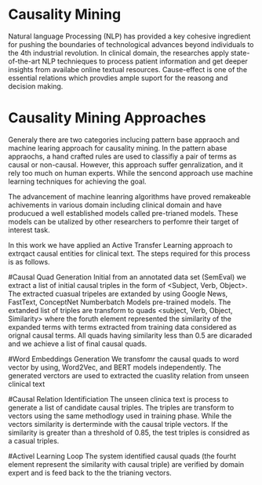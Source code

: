 # Causality Mining
Natural language Processing (NLP) has provided a key cohesive ingredient for pushing the boundaries of technological advances beyond individuals 
to the 4th industrial revolution. In clinical domain, the researches apply state-of-the-art NLP technieques to process patient information and 
get deeper insights from availabe online textual resources. Cause-effect is one of the essential relations which provdies ample suport
for the reasong and decision making.

# Causality Mining Approaches
Generaly there are two categories inclucing pattern base appraoch and machine learing approach for causality mining. In the pattern abase appraochs, a hand crafted rules are used to classifiy a pair of terms as causal or non-causal. However, this approach suffer genralization, and it rely too much on human experts. While the sencond approach use machine learning techniques for achieving the goal. 

The advancement of machine leanring algorithms have proved remakeable achivements in various domain including clinical domain and have producued a well established models called pre-trianed models. These models can be utalized by other researchers to perfomre their target of interest task. 

In this work we have applied an Active Transfer Learning approach to extrqact causal entities for clinical text. The steps required for this process is as follows.

#Causal Quad Generation
Initial from an annotated data set (SemEval) we extract a list of initial causal  triples in the form of <Subject, Verb, Object>. The extracted cuasual tripeles are extanded by using Google News, FastText, ConceptNet Numberbatch Models pre-trained models. The extanded list of triples are transform to quads <subject, Verb, Object, Similarity> where the foruth element represented the similarity of the expanded terms with terms extracted from training data considered as orignal causal terms. All quads having similarity less than 0.5 are dicaraded and we achieve a list of final causal quads. 

#Word Embeddings Generation
We transfomr the causal quads to word vector by using, Word2Vec, and BERT models independently. The generated verctors are used to extracted the cuaslity relation from unseen clinical text

#Causal Relation Identificiation 
The unseen clinica text is process to generate a list of candidate causal triples. The triples are transform to vectors using the same methodlogy used in training phase. While the vectors similarity is derterminde with the causal triple vectors. If the similarity is greater than a threshold of 0.85, the test triples is considred as a casual triples. 

#Activel Learning Loop
The system identified causal quads (the fourht element represent the similarity with causal triple) are verified by domain expert and is feed back to the the trianing vectors. 
